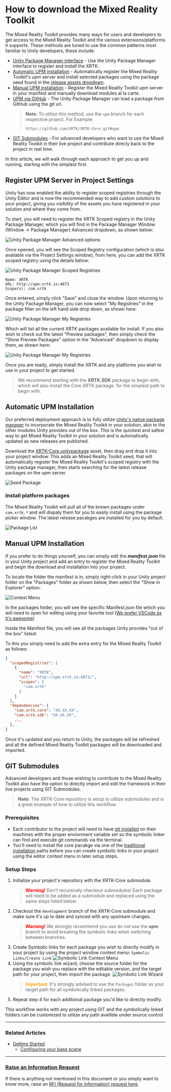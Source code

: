 # How to download the Mixed Reality Toolkit

The Mixed Reality Toolkit provides many ways for users and developers to get access to the Mixed Reality Toolkit and the various extensions/platforms it supports.  These methods are tuned to use the common patterns most familiar to Unity developers, these include:

* [Unity Package Manager interface](#register_upm_server_in_project_settings) - Use the Unity Package Manager interface to register and install the XRTK.
* [Automatic UPM installation](#automatic-upm-installation) - Automatically register the Mixed Reality Toolkit's upm server and install selected packages using the package seed found in the [release assets dropdown](https://github.com/XRTK/XRTK-Core/releases).
* [Manual UPM installation](#manual-upm-installation) - Register the Mixed Reality Toolkit upm server in your manifest and manually download modules al la carte.
* [UPM via GitHub](https://docs.unity3d.com/Manual/upm-ui-giturl.html) - The Unity Package Manager can load a package from GitHub using the git url.
  > **Note:** To utilize this method, use the `upm` branch for each respective project. For Example:
  >
  > `https://github.com/XRTK/XRTK-Core.git#upm`
* [GIT Submodules](#git-submodules) - For advanced developers who want to use the Mixed Reality Toolkit in their live project and contribute direcly back to the project in real time.

In this article, we will walk through each approach to get you up and running, starting with the simplest first.

## Register UPM Server in Project Settings

Unity has now enabled the ability to register scoped registries through the Unity Editor and is now the recommended way to add custom solutions to your project, giving you visibility of the assets you have registered in your solution and where they come from.

To start, you will need to register the XRTK Scoped registry in the Unity Package Manager, which you will find in the Package Manager Window (Window -> Package Manager) Advanced dropdown, as shown below:

![Unity Package Manager Advanced options](../images/DownloadingTheXRTK/UnityPackageManager-Advanced.jpg)

Once opened, you will see the Scoped Registry configuration (which is also available via the Project Settings window), from here, you can add the XRTK scoped registry using the details below:

![Unity Package Manager Scoped Registries](../images/DownloadingTheXRTK/UnityPackageManager-ScopedRegistries.jpg)

```text
Name: XRTK
URL: http://upm.xrtk.io:4873
Scope(s): com.xrtk
```

Once entered, simply click "Save" and close the window. Upon returning to the Unity Package Manager, you can now select "My Registries" in the package filter on the left hand side drop down, as shown here:

![Unity Package Manager My Registries](../images/DownloadingTheXRTK/UnityPackageManager-MyRegistries.jpg)

Which will list all the current XRTK packages available for install.  If you also wish to check out the latest "Preview packages", then simply check the "Show Preview Packages" option in the "Advanced" dropdown to display them, as shown here:

![Unity Package Manager My Registries](../images/DownloadingTheXRTK/UnityPackageManager-XRTKRegistries.jpg)

Once you are ready, simply install the XRTK and any platforms you wish to use in your project to get started.

> We recommend starting with the **XRTK.SDK** package to begin with, which will also install the Core XRTK package, for the simplest path to begin with.

## Automatic UPM Installation

Our preferred deployment approach is to fully utilize [Unity's native package manager](https://docs.unity3d.com/Manual/upm-ui.html) to incorporate the Mixed Reality Toolkit in your solution, akin to the other modules Unity provides out of the box.  This is the quickest and safest way to get Mixed Reality Toolkit in your solution and is automatically updated as new releases are published.

Download the [XRTK-Core.unitypackage](https://github.com/XRTK/XRTK-Core/releases) asset, then drag and drop it into your project window.  This adds an Mixed Reality Toolkit seed, that will automatically register the Mixed Reality Toolkit's scoped registry with the Unity package manager, then starts searching for the latest release packages on the upm server.

![Seed Package](../images/DownloadingTheXRTK/XRTKAutoInstallAsset.png)

### Install platform packages

The Mixed Reality Toolkit will pull all of the known packages under `com.xrtk.*` and will dispaly them for you to easily install using the package picker window. The latest release pacakges are installed for you by default.

![Package List](../images/DownloadingTheXRTK/XRTKPackageList.png)

## Manual UPM Installation

If you prefer to do things yourself, you can simply edit the ***manifest.json*** file in your Unity project and add an entry to register the Mixed Reality Toolkit and begin the download and installation into your project.

To locate the folder the manifest is in, simply right-click in your Unity project folder on the "Packages" folder as shown below, then select the "Show in Explorer" option:

![Context Menu](../images/DownloadingTheXRTK/LocatePackagesFolder.png)

In the packages folder, you will see the specific Manifest.json file which you will need to open for editing using your favorite tool ([We prefer VSCode as it's awesome](https://code.visualstudio.com/))

Inside the Manifest file, you will see all the packages Unity provides "out of the box" listed:

To this you simply need to add the extra entry for the Mixed Reality Toolkit as follows:

```json
{
  "scopedRegistries": [
    {
      "name": "XRTK",
      "url": "http://upm.xrtk.io:4873/",
      "scopes": [
        "com.xrtk"
      ]
    }
  ],
  "dependencies": {
    "com.xrtk.core": "XX.XX.XX",
    "com.xrtk.sdk": "XX.XX.XX",
    ...
  },
}
```

Once it's updated and you return to Unity, the packages will be refreshed and all the defined Mixed Reality Toolkit packages will be downloaded and imported.

## GIT Submodules

Advanced developers and those wishing to contribute to the Mixed Reality Toolkit also have the option to directly import and edit the framework in their live projects using GIT Submodules.

> **Note:** The XRTK-Core repository is setup to utilize submodules and is a great example of how to utilize this workflow.

### Prerequisites

* Each contributor to the project will need to have [git installed](https://git-scm.com/) on their machines with the proper envionment variable set so the symbolic linker can find and execute git commands via the terminal.
* You'll need to install the core pacakge via one of the [traditional installation](#automatic-upm-installation) paths before you can create symbolic links in your project using the editor context menu in later setup steps.

### Setup Steps

1. Initialize your project's repository with the XRTK-Core submodule.
    > <font color="red">**Warning!**</font> Don't recursively checkout submodules! Each package will need to be added as a submodule and replaced using the same steps listed below.
2. Checkout the `development` branch of the XRTK-Core submodule and make sure it's up to date and synced with any upstream changes.
    > <font color="red">**Warning!**</font> We strongly recommend you use do not use the **upm** branch to avoid breaking the symbolic links when switching between branches.
3. Create Symbolic links for each package you wish to directly modify in your project by using the project window context menu: `Symbolic Links/Create Link`
  ![Symbolic Link Context Menu](../images/DownloadingTheXRTK/SymbolicLinks.png)
4. Using the symbolic link wizard, choose the source folder for the package you wish you replace with the editable version, and the target path for your project, then import the package.
  ![Symbolic Link Wizard](../images/DownloadingTheXRTK/SymbolicLinkWizard.png)
    > <font color="orange">**Important:**</font> It's strongly advised to use the `Packages` folder as your target path for all symbolically linked packages.
5. Repeat step 4 for each additoinal package you'd like to directly modify.

This workflow works with any project using GIT and the symbolically linked folders can be customized to utilize any path availible under source control.

---

### Related Articles

* [Getting Started](00-GettingStarted.md#getting-started-with-the-mixed-reality-toolkit)
  * [Configuring your base scene](00-GettingStarted.md#configure-your-base-scene)

---

### [**Raise an Information Request**](https://github.com/XRTK/XRTK-Core/issues/new?assignees=&labels=question&template=request_for_information.md&title=)

If there is anything not mentioned in this document or you simply want to know more, raise an [RFI (Request for Information) request here](https://github.com/XRTK/XRTK-Core/issues/new?assignees=&labels=question&template=request_for_information.md&title=).
